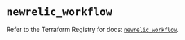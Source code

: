 # `newrelic_workflow`

Refer to the Terraform Registry for docs: [`newrelic_workflow`](https://registry.terraform.io/providers/newrelic/newrelic/3.42.0/docs/resources/workflow).
